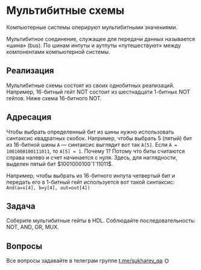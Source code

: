 # Мультибитные схемы

Компьютерные системы оперируют мультибитными значениями.

Мультибитное соединение, служащее для передачи данных называется «шина» (bus). По шинам инпуты и аутпуты «путешествуют» между компонентами компьютерной системы.

## Реализация

Мультибитные схемы состоят из своих однобитных реализаций. Например, 16-битный гейт NOT состоит из шестнадцати 1-битных NOT гейтов. Ниже схема 16-битного NOT.

## Адресация

Чтобы выбрать определенный бит из шины нужно использовать синтаксис квадратных скобок.
Например, чтобы выбрать 5 (пятый) бит из 16-битной шины `A` — синтаксис выглядит вот так `A[5]`. Если `A = 1001000100111011`, то `A[5] = 1`. Почему 1? Потому что биты считаются справа налево и счет начинается с нуля. Здесь, для наглядности, выделен пятый бит $1001000100`1`11011$.

Например, чтобы выбрать из 16-битного инпута четвертый бит и передать его в 1-битный гейт используется вот такой синтаксис: `And(a=x[4], b=y[4], out=out[4])`

## Задача

Соберите мультибитные гейты в HDL. Соблюдайте последовательность: NOT, AND, OR, MUX.

## Вопросы

Все вопросы задавайте в телеграм группе [t.me/sukharev_qa](https://www.t.me/sukharev_qa) 🌞
